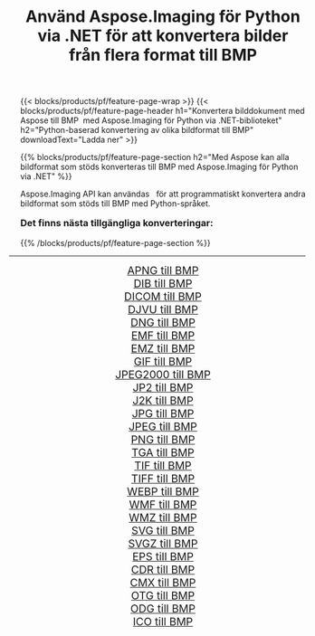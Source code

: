﻿---
title: Använd Aspose.Imaging för Python via .NET för att konvertera bilder från flera format till BMP 
weight: 3920
url: /sv/python-net/conversion/to/bmp/ 
lang: sv
langdirlevel: 2
locales: zh-hans,ja,it,ru,de,es,fr,nl,id,lt,pl,pt,vi,tr,ko,zh-hant,ar,hi,th,sv,cs,uk,he
description: Du kan använda Aspose.Imaging för Python via .NET-biblioteket för att konvertera från en mängd olika format till BMP
---

{{< blocks/products/pf/feature-page-wrap >}}
{{< blocks/products/pf/feature-page-header h1="Konvertera bilddokument med Aspose till BMP  med Aspose.Imaging för Python via .NET-biblioteket" h2="Python-baserad konvertering av olika bildformat till BMP" downloadText="Ladda ner" >}}


{{% blocks/products/pf/feature-page-section  h2="Med Aspose kan alla bildformat som stöds konverteras till BMP med Aspose.Imaging för Python via .NET" %}}
<p align=justify>Aspose.Imaging API kan användas   för att programmatiskt konvertera andra bildformat som stöds till BMP med Python-språket.</p>
<h3 style="margin-top:16px;">
Det finns nästa tillgängliga konverteringar:
</h3>
{{% /blocks/products/pf/feature-page-section %}}
<div class="container-fluid productfamilypage bg-gray">
    <div class="convertypes bg-gray agp-content section">
        <div class="container">
		<hr style="margin-left:-20px;"/>
		<div class="row other-converters" style="gap: 10px;font-size: 19px;text-align:center;">
		    <div class='col-md-3 other-converter remove-lp remove-rp'><a href="/imaging/sv/python-net/conversion/apng-to-bmp/" style="padding:15px;">APNG till BMP</a></div>
<div class='col-md-3 other-converter remove-lp remove-rp'><a href="/imaging/sv/python-net/conversion/dib-to-bmp/" style="padding:15px;">DIB till BMP</a></div>
<div class='col-md-3 other-converter remove-lp remove-rp'><a href="/imaging/sv/python-net/conversion/dicom-to-bmp/" style="padding:15px;">DICOM till BMP</a></div>
<div class='col-md-3 other-converter remove-lp remove-rp'><a href="/imaging/sv/python-net/conversion/djvu-to-bmp/" style="padding:15px;">DJVU till BMP</a></div>
<div class='col-md-3 other-converter remove-lp remove-rp'><a href="/imaging/sv/python-net/conversion/dng-to-bmp/" style="padding:15px;">DNG till BMP</a></div>
<div class='col-md-3 other-converter remove-lp remove-rp'><a href="/imaging/sv/python-net/conversion/emf-to-bmp/" style="padding:15px;">EMF till BMP</a></div>
<div class='col-md-3 other-converter remove-lp remove-rp'><a href="/imaging/sv/python-net/conversion/emz-to-bmp/" style="padding:15px;">EMZ till BMP</a></div>
<div class='col-md-3 other-converter remove-lp remove-rp'><a href="/imaging/sv/python-net/conversion/gif-to-bmp/" style="padding:15px;">GIF till BMP</a></div>
<div class='col-md-3 other-converter remove-lp remove-rp'><a href="/imaging/sv/python-net/conversion/jpeg2000-to-bmp/" style="padding:15px;">JPEG2000 till BMP</a></div>
<div class='col-md-3 other-converter remove-lp remove-rp'><a href="/imaging/sv/python-net/conversion/jp2-to-bmp/" style="padding:15px;">JP2 till BMP</a></div>
<div class='col-md-3 other-converter remove-lp remove-rp'><a href="/imaging/sv/python-net/conversion/j2k-to-bmp/" style="padding:15px;">J2K till BMP</a></div>
<div class='col-md-3 other-converter remove-lp remove-rp'><a href="/imaging/sv/python-net/conversion/jpg-to-bmp/" style="padding:15px;">JPG till BMP</a></div>
<div class='col-md-3 other-converter remove-lp remove-rp'><a href="/imaging/sv/python-net/conversion/jpeg-to-bmp/" style="padding:15px;">JPEG till BMP</a></div>
<div class='col-md-3 other-converter remove-lp remove-rp'><a href="/imaging/sv/python-net/conversion/png-to-bmp/" style="padding:15px;">PNG till BMP</a></div>
<div class='col-md-3 other-converter remove-lp remove-rp'><a href="/imaging/sv/python-net/conversion/tga-to-bmp/" style="padding:15px;">TGA till BMP</a></div>
<div class='col-md-3 other-converter remove-lp remove-rp'><a href="/imaging/sv/python-net/conversion/tif-to-bmp/" style="padding:15px;">TIF till BMP</a></div>
<div class='col-md-3 other-converter remove-lp remove-rp'><a href="/imaging/sv/python-net/conversion/tiff-to-bmp/" style="padding:15px;">TIFF till BMP</a></div>
<div class='col-md-3 other-converter remove-lp remove-rp'><a href="/imaging/sv/python-net/conversion/webp-to-bmp/" style="padding:15px;">WEBP till BMP</a></div>
<div class='col-md-3 other-converter remove-lp remove-rp'><a href="/imaging/sv/python-net/conversion/wmf-to-bmp/" style="padding:15px;">WMF till BMP</a></div>
<div class='col-md-3 other-converter remove-lp remove-rp'><a href="/imaging/sv/python-net/conversion/wmz-to-bmp/" style="padding:15px;">WMZ till BMP</a></div>
<div class='col-md-3 other-converter remove-lp remove-rp'><a href="/imaging/sv/python-net/conversion/svg-to-bmp/" style="padding:15px;">SVG till BMP</a></div>
<div class='col-md-3 other-converter remove-lp remove-rp'><a href="/imaging/sv/python-net/conversion/svgz-to-bmp/" style="padding:15px;">SVGZ till BMP</a></div>
<div class='col-md-3 other-converter remove-lp remove-rp'><a href="/imaging/sv/python-net/conversion/eps-to-bmp/" style="padding:15px;">EPS till BMP</a></div>
<div class='col-md-3 other-converter remove-lp remove-rp'><a href="/imaging/sv/python-net/conversion/cdr-to-bmp/" style="padding:15px;">CDR till BMP</a></div>
<div class='col-md-3 other-converter remove-lp remove-rp'><a href="/imaging/sv/python-net/conversion/cmx-to-bmp/" style="padding:15px;">CMX till BMP</a></div>
<div class='col-md-3 other-converter remove-lp remove-rp'><a href="/imaging/sv/python-net/conversion/otg-to-bmp/" style="padding:15px;">OTG till BMP</a></div>
<div class='col-md-3 other-converter remove-lp remove-rp'><a href="/imaging/sv/python-net/conversion/odg-to-bmp/" style="padding:15px;">ODG till BMP</a></div>
<div class='col-md-3 other-converter remove-lp remove-rp'><a href="/imaging/sv/python-net/conversion/ico-to-bmp/" style="padding:15px;">ICO till BMP</a></div>
                </div>
        </div>
    </div>
</div>
<br/>

